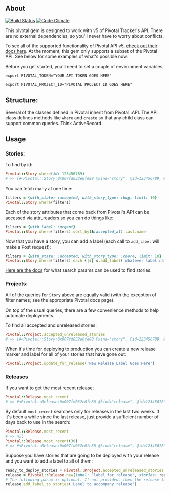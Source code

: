 ## About
[![Build Status](https://travis-ci.org/joedursun/pivotal.png)](https://travis-ci.org/joedursun/pivotal)
[![Code Climate](https://codeclimate.com/github/joedursun/pivotal/badges/gpa.svg)](https://codeclimate.com/github/joedursun/pivotal)

This pivotal gem is designed to work with v5 of Pivotal Tracker's API. There are no external dependencies,
so you'll never have to worry about conflicts.

To see all of the supported functionality of Pivotal API v5, [check out their docs here](http://www.pivotaltracker.com/help/api/rest/v5#top). At the moment, this gem only supports a subset of the Pivotal API. See below for some examples of what's possible now.

Before you get started, you'll need to set a couple of environment variables:

`export PIVOTAL_TOKEN="YOUR API TOKEN GOES HERE"`

`export PIVOTAL_PROJECT_ID="PIVOTAL PROJECT ID GOES HERE"`

## Structure:
Several of the classes defined in Pivotal inherit from Pivotal::API. The API class defines methods like `where` and `create`
so that any child class can support common queries. Think ActiveRecord.

## Usage

### Stories:
To find by id:
```ruby
Pivotal::Story.where(id: 123456789)
# => [#<Pivotal::Story:0x007fd032e6fe88 @kind="story", @id=123456789, @created_at="2016-01-23T05:17:46Z"...]
```

You can fetch many at one time:
```ruby
filters = {with_state: :accepted, with_story_type: :bug, limit: 10}
Pivotal::Story.where(filters)
```

Each of the story attributes that come back from Pivotal's API can be accessed via attr_readers so you can do things like:
```ruby
filters = {with_label: :urgent}
Pivotal::Story.where(filters).sort_by(&:accepted_at).last.name
```

Now that you have a story, you can add a label (each call to `add_label` will make a Post request):
```ruby
filters = {with_state: :accepted, with_story_type: :chore, limit: 10}
Pivotal::Story.where(filters).each {|s| s.add_label('whatever label name')}
```

[Here are the docs](http://www.pivotaltracker.com/help/api/rest/v5#Stories) for what search params can be used to find stories.

### Projects:
All of the queries for `Story` above are equally valid (with the exception of filter names; see the appropriate Pivotal docs page).

On top of the usual queries, there are a few convenience methods to help automate deployments.

To find all accepted and unreleased stories:
```ruby
Pivotal::Project.accepted_unreleased_stories
# => [#<Pivotal::Story:0x007fd032e6fe88 @kind="story", @id=123456789, @created_at="2016-01-23T05:17:46Z"...]
```

When it's time for deploying to production you can create a new release marker and label for all of your stories that have
gone out:

```ruby
Pivotal::Project.update_for_release('New Release Label Goes Here')
```

### Releases

If you want to get the most recent release:
```ruby
Pivotal::Release.most_recent
# => #<Pivotal::Release:0x007fd032e6fe88 @kind="release", @id=123456789, @accepted_at="2016-01-23T05:17:46Z"...
```

By default `most_recent` searches only for releases in the last two weeks. If it's been a while since the last release,
just provide a sufficient number of days back to use in the search:
```ruby
Pivotal::Release.most_recent
# => nil
Pivotal::Release.most_recent(30)
# => #<Pivotal::Release:0x007fd032e6fe88 @kind="release", @id=123456789, @accepted_at="2016-01-03T22:34:16Z"...
```

Suppose you have stories that are going to be deployed with your release and you want to add a label to all of them:
```ruby
ready_to_deploy_stories = Pivotal::Project.accepted_unreleased_stories
release = Pivotal::Release.new(label: 'label_for_release', stories: ready_to_deploy_stories)
# The following param is optional. If not provided, then the release label is used.
release.add_label_to_stories('Label to accompany release')
```
